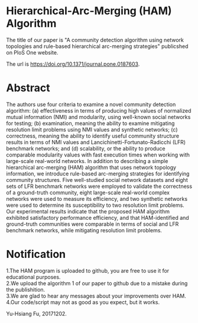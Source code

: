 # Hierarchical-Arc-Merging (HAM) Algorithm
The title of our paper is "A community detection algorithm using network topologies and rule-based hierarchical arc-merging strategies" publicshed on PloS One website.<br />

The url is https://doi.org/10.1371/journal.pone.0187603.

# Abstract
The authors use four criteria to examine a novel community detection algorithm: (a) effectiveness in terms of producing high values of normalized mutual information (NMI) and modularity, using well-known social networks for testing; (b) examination, meaning the ability to examine mitigating resolution limit problems using NMI values and synthetic networks; (c) correctness, meaning the ability to identify useful community structure results in terms of NMI values and Lancichinetti-Fortunato-Radicchi (LFR) benchmark networks; and (d) scalability, or the ability to produce comparable modularity values with fast execution times when working with large-scale real-world networks. In addition to describing a simple hierarchical arc-merging (HAM) algorithm that uses network topology information, we introduce rule-based arc-merging strategies for identifying community structures. Five well-studied social network datasets and eight sets of LFR benchmark networks were employed to validate the correctness of a ground-truth community, eight large-scale real-world complex networks were used to measure its efficiency, and two synthetic networks were used to determine its susceptibility to two resolution limit problems. Our experimental results indicate that the proposed HAM algorithm exhibited satisfactory performance efficiency, and that HAM-identified and ground-truth communities were comparable in terms of social and LFR benchmark networks, while mitigating resolution limit problems.

# Notification
1.The HAM program is uploaded to github, you are free to use it for educational purposes.<br />
2.We upload the algorithm 1 of our paper to github due to a mistake during the publishition.<br />
3.We are glad to hear any messages about your improvements over HAM.<br />
4.Our code/script may not as good as you expect, but it works.<br />

Yu-Hsiang Fu, 20171202.
